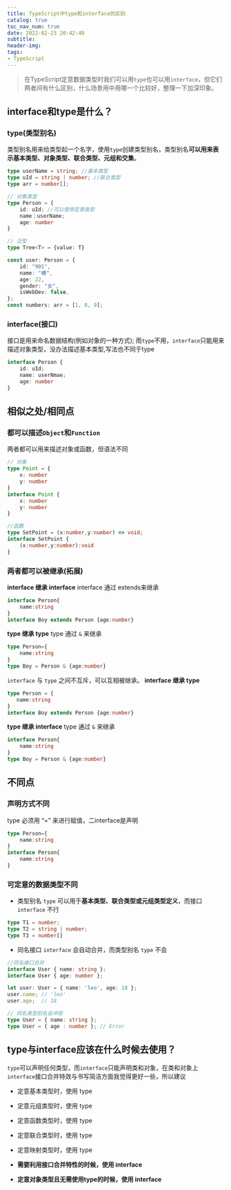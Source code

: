 ```yaml
---
title: TypeScript中type和interface的区别
catalog: true
toc_nav_num: true
date: 2022-02-23 20:42:40
subtitle:
header-img:
tags:
- TypeScript
---
```


> 在TypeScript定意数据类型时我们可以用`type`也可以用`interface`，但它们两者间有什么区别，什么场景用中用哪一个比较好，整理一下加深印象。


## interface和type是什么？
### type(类型别名)
类型别名用来给类型起一个名字，使用`type`创建类型别名，类型别名**可以用来表示基本类型、对象类型、联合类型、元组和交集**。
```ts
type userName = string; //基本类型
type uId = string | number; //联合类型
type arr = number[];

// 对象类型
type Person = {
    id: uId; //可以使用定意类型
    name：userName;
    age: number
}

// 泛型
type Tree<T> = {value: T}

const user: Person = {
    id: "901",
    name: "椿",
    age: 22,
    gender: "女",
    isWebDev: false,
};
const numbers: arr = [1, 8, 9];

```
### interface(接口)
接口是用来命名数据结构(例如对象的一种方式); 雨`type`不用，`interface`只能用来描述对象类型，没办法描述基本类型,写法也不同于type
```ts
interface Person {
    id: uId;
    name: userNmae;
    age: number
}
```

## 相似之处/相同点
### 都可以描述`Object`和`Function`
两者都可以用来描述对象或函数，但语法不同
```ts
// 对象
type Point = {
    x: number
    y: number
}
interface Point {
    x: number
    y: number
}

//函数
type SetPoint = (x:number,y:number) => void;
interface SetPoint {
    (x:number,y:number):void
}

```

### 两者都可以被继承(拓展)
**interface 继承 interface**
interface 通过 extends来继承
```ts
interface Person{
    name:string
}
interface Boy extends Person {age:number}

```
**type 继承 type**
type 通过 `&` 来继承
```ts
type Person={
    name:string
}
type Boy = Person & {age:number}
```

`interface` 与 `type` 之间不互斥，可以互相被继承。
**interface 继承 type**
 ```ts
type Person = {
    name:string
}
interface Boy extends Person {age:number}

```
**type 继承 interface**
type 通过 `&` 来继承
```ts
interface Person{
    name:string
}
type Boy = Person & {age:number}
```



## 不同点

### 声明方式不同
type 必须用 “=” 来进行赋值，二interface是声明
```ts
type Person={
    name:string
}
interface Person{
    name:string
}
```

### 可定意的数据类型不同
* 类型别名 `type` 可以用于**基本类型、联合类型或元组类型定义**，而接口 `interface` 不行 
```ts
type T1 = number;
type T2 = string | number; 
type T3 = number[]
```

* 同名接口 `interface` 会自动合并，而类型别名 `type` 不会 
```ts
//同名接口合并
interface User { name: string };
interface User { age: number };

let user: User = { name: 'leo', age: 18 };
user.name; // 'leo'
user.age;  // 18  

// 同名类型别名会冲突
type User = { name: string };
type User = { age : number }; // Error 
```


## type与interface应该在什么时候去使用？
`type`可以声明任何类型，而`interface`只能声明类和对象，在类和对象上`interface`接口合并特效与书写简洁方面我觉得更好一些，所以建议
- 定意基本类型时，使用 type
- 定意元组类型时，使用 type
- 定意函数类型时，使用 type
- 定意联合类型时，使用 type
- 定意映射类型时，使用 type

- **需要利用接口合并特性的时候，使用 interface**
- **定意对象类型且无需使用type的时候，使用 interface**


